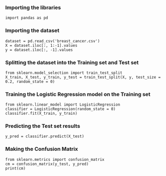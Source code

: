 ### Importing the libraries
```
import pandas as pd
```

### Importing the dataset
```
dataset = pd.read_csv('breast_cancer.csv')
X = dataset.iloc[:, 1:-1].values
y = dataset.iloc[:, -1].values
```

### Splitting the dataset into the Training set and Test set
```
from sklearn.model_selection import train_test_split
X_train, X_test, y_train, y_test = train_test_split(X, y, test_size = 0.2, random_state = 0)
```

### Training the Logistic Regression model on the Training set
```
from sklearn.linear_model import LogisticRegression
classifier = LogisticRegression(random_state = 0)
classifier.fit(X_train, y_train)
```

### Predicting the Test set results
```
y_pred = classifier.predict(X_test)
```

### Making the Confusion Matrix
```
from sklearn.metrics import confusion_matrix
cm = confusion_matrix(y_test, y_pred)
print(cm)
```

